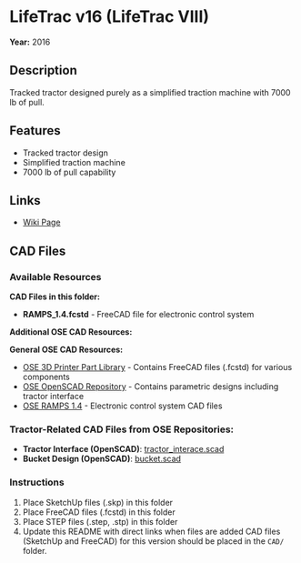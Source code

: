 # LifeTrac v16 (LifeTrac VIII)

**Year:** 2016

## Description
Tracked tractor designed purely as a simplified traction machine with 7000 lb of pull.

## Features
- Tracked tractor design
- Simplified traction machine
- 7000 lb of pull capability

## Links
- [Wiki Page](https://wiki.opensourceecology.org/wiki/LifeTrac_v16)

## CAD Files

### Available Resources
**CAD Files in this folder:**
- **RAMPS_1.4.fcstd** - FreeCAD file for electronic control system

**Additional OSE CAD Resources:**

**General OSE CAD Resources:**
- [OSE 3D Printer Part Library](https://github.com/OpenSourceEcology/3D-Printer-Part-Library) - Contains FreeCAD files (.fcstd) for various components
- [OSE OpenSCAD Repository](https://github.com/OpenSourceEcology/OpenSCAD) - Contains parametric designs including tractor interface
- [OSE RAMPS 1.4](https://github.com/OpenSourceEcology/RAMPS_1.4) - Electronic control system CAD files

### Tractor-Related CAD Files from OSE Repositories:
- **Tractor Interface (OpenSCAD)**: [tractor_interace.scad](https://raw.githubusercontent.com/OpenSourceEcology/OpenSCAD/c1e08b996b10f4922244565ce13293ec50e64600/tractor_interace.scad)
- **Bucket Design (OpenSCAD)**: [bucket.scad](https://raw.githubusercontent.com/OpenSourceEcology/OpenSCAD/c1e08b996b10f4922244565ce13293ec50e64600/bucket.scad)

### Instructions
1. Place SketchUp files (.skp) in this folder
2. Place FreeCAD files (.fcstd) in this folder
3. Place STEP files (.step, .stp) in this folder
4. Update this README with direct links when files are added
CAD files (SketchUp and FreeCAD) for this version should be placed in the `CAD/` folder.